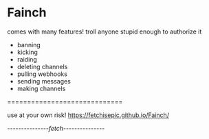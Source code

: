 # Fainch
comes with many features! troll anyone stupid enough to authorize it
- banning
- kicking
- raiding
- deleting channels
- pulling webhooks
- sending messages
- making channels

=============================

use at your own risk!
https://fetchisepic.github.io/Fainch/

---------------*fetch*---------------
